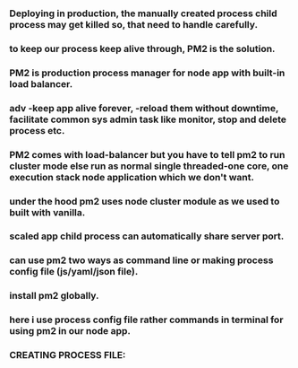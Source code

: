 ### Deploying in production, the manually created process child process may get killed so, that need to handle carefully.
### to keep our process keep alive through, PM2 is the solution.
### PM2 is production process manager for node app with built-in load balancer.
### adv -keep app alive forever, -reload them without downtime, facilitate common sys admin task like monitor, stop and delete process etc.
### PM2 comes with load-balancer but you have to tell pm2 to run cluster mode else run as normal single threaded-one core, one execution stack node application which we don't want.
### under the hood pm2 uses node cluster module as we used to built with vanilla.
### scaled app child process can automatically share server port.
### can use pm2 two ways as command line or making process config file (js/yaml/json file).
### install pm2 globally. 
### here i use process config file rather commands in terminal for using pm2 in our node app.
### CREATING PROCESS FILE:


